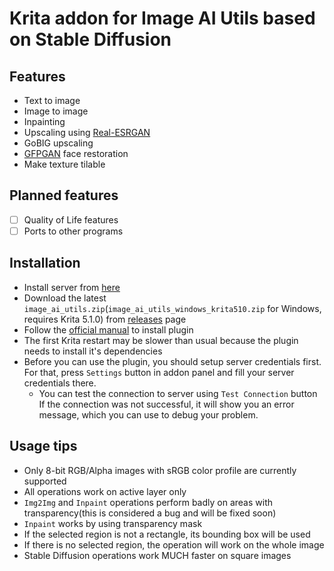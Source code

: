 # Krita addon for Image AI Utils based on Stable Diffusion
## Features
- Text to image
- Image to image
- Inpainting
- Upscaling using [Real-ESRGAN](https://github.com/xinntao/Real-ESRGAN)
- GoBIG upscaling
- [GFPGAN](https://github.com/TencentARC/GFPGAN) face restoration
- Make texture tilable

## Planned features
- [ ] Quality of Life features
- [ ] Ports to other programs

## Installation
- Install server from [here](https://github.com/qweryty/image-ai-utils-server)
- Download the latest `image_ai_utils.zip`(`image_ai_utils_windows_krita510.zip` for Windows, requires Krita 5.1.0) from [releases](https://github.com/qweryty/image-ai-utils-krita/releases) page
- Follow the [official manual](https://docs.krita.org/en/user_manual/python_scripting/install_custom_python_plugin.html) to install plugin
- The first Krita restart may be slower than usual because the plugin needs to install it's dependencies
- Before you can use the plugin, you should setup server credentials first.
For that, press `Settings` button in addon panel and fill your server credentials there.
  - You can test the connection to server using `Test Connection` button
If the connection was not successful, it will show you an error message, which you can use to debug your problem.

## Usage tips
- Only 8-bit RGB/Alpha images with sRGB color profile are currently supported
- All operations work on active layer only
- `Img2Img` and `Inpaint` operations perform badly on areas with transparency(this is considered a bug and will be fixed soon)
- `Inpaint` works by using transparency mask
- If the selected region is not a rectangle, its bounding box will be used
- If there is no selected region, the operation will work on the whole image
- Stable Diffusion operations work MUCH faster on square images
